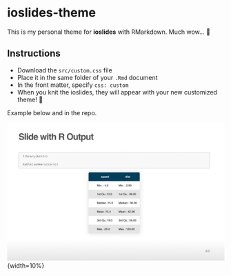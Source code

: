 # ioslides-theme
This is my personal theme for **ioslides** with RMarkdown. Much wow... 🤩

## Instructions

- Download the `src/custom.css` file
- Place it in the same folder of your `.Rmd` document
- In the front matter, specify `css: custom`
- When you knit the ioslides, they will appear with your new customized theme! 🎉

Example below and in the repo.

![sample](src/sample.png){width=10%}
